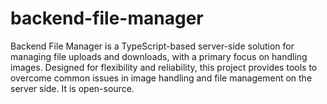 # backend-file-manager
Backend File Manager is a TypeScript-based server-side solution for managing file uploads and downloads, with a primary focus on handling images. Designed for flexibility and reliability, this project provides tools to overcome common issues in image handling and file management on the server side. It is open-source.
